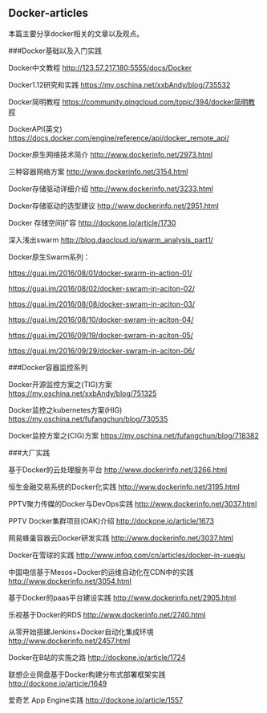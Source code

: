 ## Docker-articles
本篇主要分享docker相关的文章以及观点。
	
###Docker基础以及入门实践

Docker中文教程 http://123.57.217.180:5555/docs/Docker

Docker1.12研究和实践 https://my.oschina.net/xxbAndy/blog/735532

Docker简明教程 https://community.qingcloud.com/topic/394/docker简明教程

DockerAPI(英文) https://docs.docker.com/engine/reference/api/docker_remote_api/

Docker原生网络技术简介  http://www.dockerinfo.net/2973.html

三种容器网络方案  http://www.dockerinfo.net/3154.html

Docker存储驱动详细介绍    http://www.dockerinfo.net/3233.html

Docker存储驱动的选型建议 http://www.dockerinfo.net/2951.html

Docker 存储空间扩容  http://dockone.io/article/1730 

深入浅出swarm  http://blog.daocloud.io/swarm_analysis_part1/

Docker原生Swarm系列： 

https://guai.im/2016/08/01/docker-swarm-in-action-01/
      
https://guai.im/2016/08/02/docker-swram-in-aciton-02/
      
https://guai.im/2016/08/08/docker-swram-in-aciton-03/
      
https://guai.im/2016/08/10/docker-swram-in-aciton-04/
      
https://guai.im/2016/09/19/docker-swram-in-aciton-05/
      
https://guai.im/2016/09/29/docker-swram-in-aciton-06/
      
###Docker容器监控系列

Docker开源监控方案之(TIG)方案 https://my.oschina.net/xxbAndy/blog/751325 

Docker监控之kubernetes方案(HIG) https://my.oschina.net/fufangchun/blog/730535

Docker监控方案之(CIG)方案 https://my.oschina.net/fufangchun/blog/718382
 
 
###大厂实践

基于Docker的云处理服务平台  http://www.dockerinfo.net/3266.html

恒生金融交易系统的Docker化实践 http://www.dockerinfo.net/3195.html

PPTV聚力传媒的Docker与DevOps实践  http://www.dockerinfo.net/3037.html

PPTV Docker集群项目(OAK)介绍  http://dockone.io/article/1673

网易蜂巢容器云Docker研发实践   http://www.dockerinfo.net/3037.html

Docker在雪球的实践 http://www.infoq.com/cn/articles/docker-in-xueqiu

中国电信基于Mesos+Docker的运维自动化在CDN中的实践  http://www.dockerinfo.net/3054.html

基于Docker的paas平台建设实践  http://www.dockerinfo.net/2905.html

乐视基于Docker的RDS  http://www.dockerinfo.net/2740.html

从零开始搭建Jenkins+Docker自动化集成环境  http://www.dockerinfo.net/2457.html

Docker在B站的实施之路  http://dockone.io/article/1724

联想企业网盘基于Docker构建分布式部署框架实践 http://dockone.io/article/1649

爱奇艺 App Engine实践  http://dockone.io/article/1557


